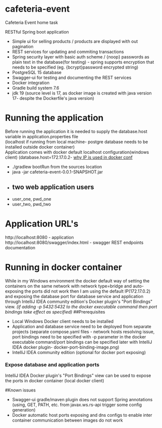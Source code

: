 # cafeteria-event
Cafeteria Event home task<br/>

RESTful Spring boot application<br/>
- Simple ui for selling products / products are displayed with out pagination<br/>
- REST services for updating and commiting transactions<br/>
- Spring security layer with basic auth scheme / {noop} passwords as plain text in the database(for testing) - 
spring supports encryption that needs to be specified (eg. {bcrypt}password encrypted string)
- PostgreSQL 15 database<br/>
- Swagger-ui for testing and documenting the REST services<br/>
- Docker integration
- Gradle build system 7.6
- jdk 19 (source level is 17, as docker image is created with java version 17- despite the Dockerfile's java version)

# Running the application<br/>
Before running the application it is needed to supply the database.host variable in application.properties file <br/>
(localhost if running from local machine- postgre database needs to be installed outside docker container) <br/>
Application comes with docker default localhost configuration(windows client) (database.host=172.17.0.2-  [why IP is used in docker conf](#Running-in-docker-container)<br/>
- ./gradlew bootRun from the sources location<br/>
- java -jar cafeteria-event-0.0.1-SNAPSHOT.jar<br/>
- ## two web application users
- user_one, pwd_one
- user_two, pwd_two
# Application URL's <br/>
http://localhost:8080 - application<br/>
http://localhost:8080/swagger/index.html - swagger REST endpoints documentation<br/>

# Running in docker container
While in my Windows environment the docker default way of setting the containers on the same network with network type=bridge and auto-exposing
the ports did not work then I am using the default IP(172.17.0.2) and exposing the database port for database service and application 
through IntelliJ IDEA community edition's Docker plugin's "Port Bindings" view.
*(if adding -p 5432:5432 to the docker executable command then port bindings take effect as specified)*
##Prerequisites
- Local Windows Docker client needs to be installed
- Application and database service need to be deployed from separate projects (separate compose.yaml files - network hosts resolving issue, port bindings need to be specified with -p parameter in the docker executable command/port bindings can be specified later with IntelliJ IDEA docker plugin- docker-port-binding-image.png)
- IntelliJ IDEA community edition (optional for docker port exposing)
### Expose database and application ports
IntelliJ IDEA Docker plugin's "Port Bindings" view can be used to expose the ports in docker container (local docker client)

#Known issues
- Swagger-ui gradle/maven plugin does not support Spring annotations (using, GET, PATH, etc. from javax.ws.rs-api trigger some config generation)
- Docker automatic host ports exposing and dns configs to enable inter container communication between images do not work

